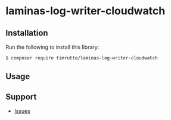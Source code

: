 # laminas-log-writer-cloudwatch

## Installation

Run the following to install this library:

```bash
$ composer require timrutte/laminas-log-writer-cloudwatch
```

## Usage




## Support

- [Issues](https://github.com/timrutte/laminas-log-writer-cloudwach/issues/)

